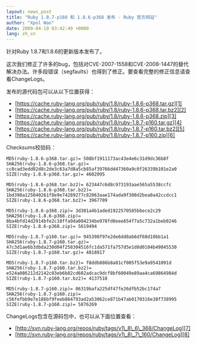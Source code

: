 ```yaml
---
layout: news_post
title: "Ruby 1.8.7-p160 和 1.8.6-p368 发布 - Ruby 官方网站"
author: "Xpol Wan"
date: 2009-04-19 03:42:49 +0000
lang: zh_cn
---
```


针对Ruby 1.8.7和1.8.6的更新版本发布了。

这次我们修正了许多的bug，包括对CVE-2007-1558和CVE-2008-1447的替代解决办法。许多段错误（segfaults）也得到了修正。要查看完整的修正信息请查看ChangeLogs。

发布的源代码包可以从以下位置获得：

* [https://cache.ruby-lang.org/pub/ruby/1.8/ruby-1.8.6-p368.tar.gz][1]
* [https://cache.ruby-lang.org/pub/ruby/1.8/ruby-1.8.6-p368.tar.bz2][2]
* [https://cache.ruby-lang.org/pub/ruby/1.8/ruby-1.8.6-p368.zip][3]
* [https://cache.ruby-lang.org/pub/ruby/1.8/ruby-1.8.7-p160.tar.gz][4]
* [https://cache.ruby-lang.org/pub/ruby/1.8/ruby-1.8.7-p160.tar.bz2][5]
* [https://cache.ruby-lang.org/pub/ruby/1.8/ruby-1.8.7-p160.zip][6]

Checksums校验码：


    MD5(ruby-1.8.6-p368.tar.gz)= 508bf1911173ac43e4e6c31d9dc36b8f
    SHA256(ruby-1.8.6-p368.tar.gz)= cc8cad3edd02d8c2de3c63a7d8a5cb85af39766dd47360a9c0f26339b101e2a0
    SIZE(ruby-1.8.6-p368.tar.gz)= 4602095

    MD5(ruby-1.8.6-p368.tar.bz2)= 623447c6d8c973193aae565a5538ccfc
    SHA256(ruby-1.8.6-p368.tar.bz2)= 1bd398a125040261f8e9e74289277c82063aae174ada9f300d2bea0a42ccdcc1
    SIZE(ruby-1.8.6-p368.tar.bz2)= 3967709

    MD5(ruby-1.8.6-p368.zip)= 3d301a4b1aded1922570585bbece2c29
    SHA256(ruby-1.8.6-p368.zip)= 8ba4bfd14d2914bfe2c18ffa9da084234be978fd0eee654f7a5c732a1beb0246
    SIZE(ruby-1.8.6-p368.zip)= 5619494

    MD5(ruby-1.8.7-p160.tar.gz)= 945398f97e2de6dd8ab6df68d10bb1a1
    SHA256(ruby-1.8.7-p160.tar.gz)= 47c3d1ae6b3dbda230d04f258304516fc1da571fa757d5e1d8d0104b49045530
    SIZE(ruby-1.8.7-p160.tar.gz)= 4818817

    MD5(ruby-1.8.7-p160.tar.bz2)= f8ddb886b8a81cf005f53e9a9541091d
    SHA256(ruby-1.8.7-p160.tar.bz2)= e524a086212d2142c03eb6b82cd602adcac9dcf8bf60049e89aa4ca69864984d
    SIZE(ruby-1.8.7-p160.tar.bz2)= 4137518

    MD5(ruby-1.8.7-p160.zip)= 06319bafa225df47fe26dfb52bc174a7
    SHA256(ruby-1.8.7-p160.zip)= c56fefbb9e7e186bf9feeb864793ad2a53062ce871b47ab0170316e38f738995
    SIZE(ruby-1.8.7-p160.zip)= 5876269

ChangeLogs包含在源码包中，也可以从下面位置查看：

* [http://svn.ruby-lang.org/repos/ruby/tags/v1\_8\_6\_368/ChangeLog][7]
* [http://svn.ruby-lang.org/repos/ruby/tags/v1\_8\_7\_160/ChangeLog][8]



[1]: https://cache.ruby-lang.org/pub/ruby/1.8/ruby-1.8.6-p368.tar.gz
[2]: https://cache.ruby-lang.org/pub/ruby/1.8/ruby-1.8.6-p368.tar.bz2
[3]: https://cache.ruby-lang.org/pub/ruby/1.8/ruby-1.8.6-p368.zip
[4]: https://cache.ruby-lang.org/pub/ruby/1.8/ruby-1.8.7-p160.tar.gz
[5]: https://cache.ruby-lang.org/pub/ruby/1.8/ruby-1.8.7-p160.tar.bz2
[6]: https://cache.ruby-lang.org/pub/ruby/1.8/ruby-1.8.7-p160.zip
[7]: http://svn.ruby-lang.org/repos/ruby/tags/v1_8_6_368/ChangeLog
[8]: http://svn.ruby-lang.org/repos/ruby/tags/v1_8_7_160/ChangeLog
